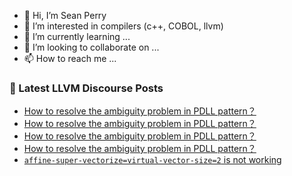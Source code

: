 - 👋 Hi, I’m Sean Perry
- 👀 I’m interested in compilers (c++, COBOL, llvm)
- 🌱 I’m currently learning ...
- 💞️ I’m looking to collaborate on ...
- 📫 How to reach me ...

<!---
s66perry/s66perry is a ✨ special ✨ repository because its `README.md` (this file) appears on your GitHub profile.
You can click the Preview link to take a look at your changes.
--->
### 📕 Latest LLVM Discourse Posts

<!-- DISCOURSE-LLVM:START -->
- [How to resolve the ambiguity problem in PDLL pattern？](https://discourse.llvm.org/t/how-to-resolve-the-ambiguity-problem-in-pdll-pattern/72823#post_7)
- [How to resolve the ambiguity problem in PDLL pattern？](https://discourse.llvm.org/t/how-to-resolve-the-ambiguity-problem-in-pdll-pattern/72823#post_6)
- [How to resolve the ambiguity problem in PDLL pattern？](https://discourse.llvm.org/t/how-to-resolve-the-ambiguity-problem-in-pdll-pattern/72823#post_5)
- [How to resolve the ambiguity problem in PDLL pattern？](https://discourse.llvm.org/t/how-to-resolve-the-ambiguity-problem-in-pdll-pattern/72823#post_4)
- [`affine-super-vectorize=virtual-vector-size=2` is not working](https://discourse.llvm.org/t/affine-super-vectorize-virtual-vector-size-2-is-not-working/72622#post_3)
<!-- DISCOURSE-LLVM:END -->
